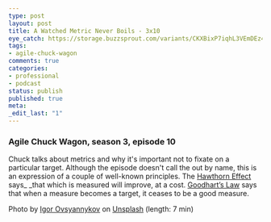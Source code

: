```yaml
---
type: post
layout: post
title: A Watched Metric Never Boils - 3x10
eye_catch: https://storage.buzzsprout.com/variants/CKXBixP7iqhL3VEmDEz4k8fB/8d66eb17bb7d02ca4856ab443a78f2148cafbb129f58a3c81282007c6fe24ff2?.jpg
tags:
- agile-chuck-wagon
comments: true
categories:
- professional
- podcast
status: publish
published: true
meta:
_edit_last: "1"
---
```


### Agile Chuck Wagon, season 3, episode 10

Chuck talks about metrics and why it's important not to fixate on a particular target. Although the episode doesn't call the out by name, this is an expression of a couple of well-known principles. The <a href="https://en.wikipedia.org/wiki/Hawthorne_effect" target="_blank">Hawthorn Effect</a> says_ _that which is measured will improve, at a cost. <a href="https://en.wikipedia.org/wiki/Goodhart%27s_law" target="_blank">Goodhart’s Law</a> says that when a measure becomes a target, it ceases to be a good measure.

Photo by [Igor Ovsyannykov](https://unsplash.com/photos/9LPCy51oFnQ?utm_source=unsplash&amp;utm_medium=referral&amp;utm_content=creditCopyText) on [Unsplash](https://unsplash.com/search/photos/boiling?utm_source=unsplash&amp;utm_medium=referral&amp;utm_content=creditCopyText) (length: 7 min)
